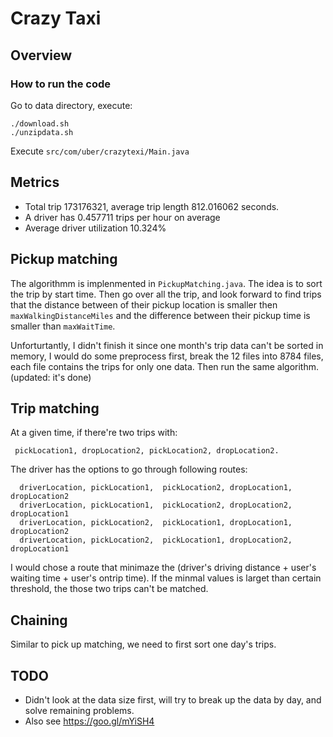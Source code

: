 # Crazy Taxi
## Overview
### How to run the code
Go to data directory, execute:
```
./download.sh
./unzipdata.sh
```
Execute `src/com/uber/crazytexi/Main.java`

## Metrics
* Total trip 173176321, average trip length 812.016062 seconds.
* A driver has 0.457711 trips per hour on average
* Average driver utilization 10.324%

## Pickup matching
The algorithmm is implenmented in `PickupMatching.java`. The idea is to sort the trip by start time. Then go over all the trip, and look forward to find trips that the distance between of their pickup location is smaller then `maxWalkingDistanceMiles` and the difference between their pickup time is smaller than `maxWaitTime`.

Unforturtantly, I didn't finish it since one month's trip data can't be sorted in memory, I would do some preprocess first, break the 12 files into 8784 files, each file contains the trips for only one data. Then run the same algorithm. (updated: it's done)

## Trip matching
At a given time, if there're two trips with:
```
 pickLocation1, dropLocation2, pickLocation2, dropLocation2.
```
The driver has the options to go through following routes:

```
  driverLocation, pickLocation1,  pickLocation2, dropLocation1, dropLocation2
  driverLocation, pickLocation1,  pickLocation2, dropLocation2, dropLocation1
  driverLocation, pickLocation2,  pickLocation1, dropLocation1, dropLocation2
  driverLocation, pickLocation2,  pickLocation1, dropLocation2, dropLocation1
```

I would chose a route that minimaze the (driver's driving distance + user's waiting time + user's ontrip time). If the minmal values is larget than certain threshold, the those two trips can't be matched.

## Chaining
Similar to pick up matching, we need to first sort one day's trips.

## TODO
* Didn't look at the data size first, will try to break up the data by day, and solve remaining problems.
* Also see https://goo.gl/mYiSH4




